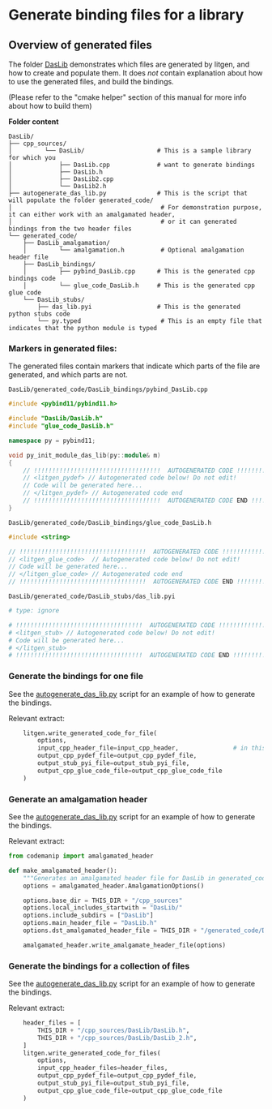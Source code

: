 # Generate binding files for a library


## Overview of generated files

The folder [DasLib](https://github.com/pthom/litgen/blob/main/litgen-book/example_bindings/DasLib)
demonstrates which files are generated by litgen, and how to create and populate them.
It does *not* contain explanation about how to use the generated files, and build the bindings.

(Please refer to the "cmake helper" section of this manual for more info about how to build them)


**Folder content**
```
DasLib/
├── cpp_sources/
│         └── DasLib/                    # This is a sample library for which you
│             ├── DasLib.cpp             # want to generate bindings
│             ├── DasLib.h
│             ├── DasLib2.cpp
│             └── DasLib2.h
├── autogenerate_das_lib.py              # This is the script that will populate the folder generated_code/
│                                         # For demonstration purpose, it can either work with an amalgamated header,
│                                         # or it can generated bindings from the two header files
└── generated_code/
    ├── DasLib_amalgamation/
    │         └── amalgamation.h          # Optional amalgamation header file
    ├── DasLib_bindings/
    │         ├── pybind_DasLib.cpp      # This is the generated cpp bindings code
    │         └── glue_code_DasLib.h     # This is the generated cpp glue code
    └── DasLib_stubs/
        ├── das_lib.pyi                  # This is the generated python stubs code
        └── py.typed                      # This is an empty file that indicates that the python module is typed
```

### Markers in generated files:

The generated files contain markers that indicate which parts of the file are generated, and which parts are not.

`DasLib/generated_code/DasLib_bindings/pybind_DasLib.cpp`
```cpp
#include <pybind11/pybind11.h>

#include "DasLib/DasLib.h"
#include "glue_code_DasLib.h"

namespace py = pybind11;

void py_init_module_das_lib(py::module& m)
{
    // !!!!!!!!!!!!!!!!!!!!!!!!!!!!!!!!!!!  AUTOGENERATED CODE !!!!!!!!!!!!!!!!!!!!!!!!!!!!!!!!!!!
    // <litgen_pydef> // Autogenerated code below! Do not edit!
    // Code will be generated here...
    // </litgen_pydef> // Autogenerated code end
    // !!!!!!!!!!!!!!!!!!!!!!!!!!!!!!!!!!!  AUTOGENERATED CODE END !!!!!!!!!!!!!!!!!!!!!!!!!!!!!!!
}
```

`DasLib/generated_code/DasLib_bindings/glue_code_DasLib.h`
```cpp
#include <string>

// !!!!!!!!!!!!!!!!!!!!!!!!!!!!!!!!!!!  AUTOGENERATED CODE !!!!!!!!!!!!!!!!!!!!!!!!!!!!!!!!!!!
// <litgen_glue_code>  // Autogenerated code below! Do not edit!
// Code will be generated here...
// </litgen_glue_code> // Autogenerated code end
// !!!!!!!!!!!!!!!!!!!!!!!!!!!!!!!!!!!  AUTOGENERATED CODE END !!!!!!!!!!!!!!!!!!!!!!!!!!!!!!!

```

`DasLib/generated_code/DasLib_stubs/das_lib.pyi`
```python
# type: ignore

# !!!!!!!!!!!!!!!!!!!!!!!!!!!!!!!!!!!  AUTOGENERATED CODE !!!!!!!!!!!!!!!!!!!!!!!!!!!!!!!!!!!
# <litgen_stub> // Autogenerated code below! Do not edit!
# Code will be generated here...
# </litgen_stub>
# !!!!!!!!!!!!!!!!!!!!!!!!!!!!!!!!!!!  AUTOGENERATED CODE END !!!!!!!!!!!!!!!!!!!!!!!!!!!!!!!

```

### Generate the bindings for one file

See the [autogenerate_das_lib.py](https://github.com/pthom/litgen/blob/main/packages/litgen/litgen-book/example_bindings/DasLib/autogenerate_das_lib.py) script for an example of how to generate the bindings.

Relevant extract:
```python
    litgen.write_generated_code_for_file(
        options,
        input_cpp_header_file=input_cpp_header,               # in this case we will use the amalgamation header
        output_cpp_pydef_file=output_cpp_pydef_file,
        output_stub_pyi_file=output_stub_pyi_file,
        output_cpp_glue_code_file=output_cpp_glue_code_file
    )

````

### Generate an amalgamation header

See the [autogenerate_das_lib.py](https://github.com/pthom/litgen/blob/main/packages/litgen/litgen-book/example_bindings/DasLib/autogenerate_das_lib.py) script for an example of how to generate the bindings.

Relevant extract:

```python
from codemanip import amalgamated_header

def make_amalgamated_header():
    """Generates an amalgamated header file for DasLib in generated_code/DasLib_amalgamation/amalgamation.h"""
    options = amalgamated_header.AmalgamationOptions()

    options.base_dir = THIS_DIR + "/cpp_sources"
    options.local_includes_startwith = "DasLib/"
    options.include_subdirs = ["DasLib"]
    options.main_header_file = "DasLib.h"
    options.dst_amalgamated_header_file = THIS_DIR + "/generated_code/DasLib_amalgamation/amalgamation.h"

    amalgamated_header.write_amalgamate_header_file(options)
```

### Generate the bindings for a collection of files
See the [autogenerate_das_lib.py](https://github.com/pthom/litgen/blob/main/packages/litgen/litgen-book/example_bindings/DasLib/autogenerate_das_lib.py) script for an example of how to generate the bindings.

Relevant extract:

```python
    header_files = [
        THIS_DIR + "/cpp_sources/DasLib/DasLib.h",
        THIS_DIR + "/cpp_sources/DasLib/DasLib_2.h",
    ]
    litgen.write_generated_code_for_files(
        options,
        input_cpp_header_files=header_files,
        output_cpp_pydef_file=output_cpp_pydef_file,
        output_stub_pyi_file=output_stub_pyi_file,
        output_cpp_glue_code_file=output_cpp_glue_code_file
    )
```
